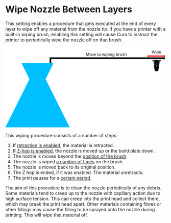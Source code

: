 Wipe Nozzle Between Layers
====
This setting enables a procedure that gets executed at the end of every layer to wipe off any material from the nozzle tip. If you have a printer with a built-in wiping brush, enabling this setting will cause Cura to instruct the printer to periodically wipe the nozzle off on that brush.

![Visualisation of the movements in the wiping procedure](../images/clean_between_layers.svg)

This wiping procedure consists of a number of steps:
1. If [retraction is enabled](wipe_retraction_enable.md), the material is retracted.
2. If [Z-hop is enabled](wipe_hop_enable.md), the nozzle is moved up or the build plate down.
3. The nozzle is moved beyond the [position of the brush](wipe_brush_pos_x.md).
4. The nozzle is wiped [a number of times](wipe_repeat_count.md) on the brush.
5. The nozzle is moved back to its original position.
6. The Z hop is ended, if it was enabled. The material unretracts.
7. The print pauses for a [certain period](wipe_pause.md).

The aim of this procedure is to clean the nozzle periodically of any debris. Some materials tend to creep up to the nozzle with capillary action due to high surface tension. This can creep into the print head and collect there, which may break the print head apart. Other materials containing fibres or other fillings may cause the filling to be sprayed onto the nozzle during printing. This will wipe that material off.